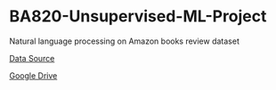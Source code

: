 # BA820-Unsupervised-ML-Project
Natural language processing on Amazon books review dataset

[Data Source](nijianmo.github.io/amazon/)

[Google Drive](https://drive.google.com/drive/folders/18HgTobn2GI_J1jw2Fj9EWNO7G5aXh5DM?usp=drive_link)

